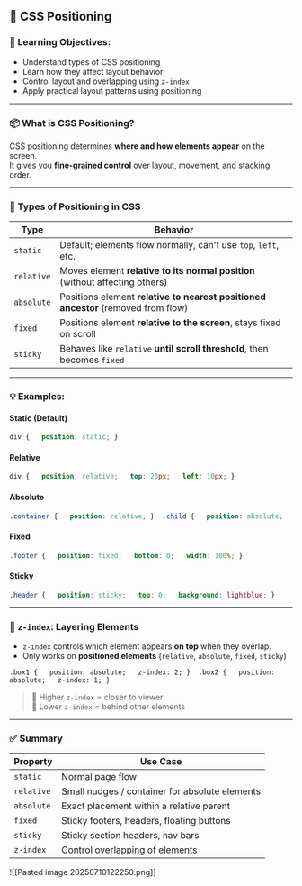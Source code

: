 ## 📍 CSS Positioning

### 🎯 Learning Objectives:

- Understand types of CSS positioning
- Learn how they affect layout behavior
- Control layout and overlapping using `z-index`
- Apply practical layout patterns using positioning

---

### 📦 What is CSS Positioning?

CSS positioning determines **where and how elements appear** on the screen.  
It gives you **fine-grained control** over layout, movement, and stacking order.

---

### 🧱 Types of Positioning in CSS

|Type|Behavior|
|---|---|
|`static`|Default; elements flow normally, can't use `top`, `left`, etc.|
|`relative`|Moves element **relative to its normal position** (without affecting others)|
|`absolute`|Positions element **relative to nearest positioned ancestor** (removed from flow)|
|`fixed`|Positions element **relative to the screen**, stays fixed on scroll|
|`sticky`|Behaves like `relative` **until scroll threshold**, then becomes `fixed`|

---

### 💡 Examples:

#### Static (Default)

```css
div {   position: static; }
```

#### Relative

```css
div {   position: relative;   top: 20px;   left: 10px; }
```

#### Absolute

```css
.container {   position: relative; }  .child {   position: absolute;   top: 50px;   left: 0; }
```

#### Fixed

```css
.footer {   position: fixed;   bottom: 0;   width: 100%; }
```

#### Sticky

```css
.header {   position: sticky;   top: 0;   background: lightblue; }
```

---

### 🧊 `z-index`: Layering Elements

- `z-index` controls which element appears **on top** when they overlap.
- Only works on **positioned elements** (`relative`, `absolute`, `fixed`, `sticky`)

`.box1 {   position: absolute;   z-index: 2; }  .box2 {   position: absolute;   z-index: 1; }`

> 🔺 Higher `z-index` = closer to viewer  
> 🔻 Lower `z-index` = behind other elements

---

### ✅ Summary

| Property   | Use Case                                       |
| ---------- | ---------------------------------------------- |
| `static`   | Normal page flow                               |
| `relative` | Small nudges / container for absolute elements |
| `absolute` | Exact placement within a relative parent       |
| `fixed`    | Sticky footers, headers, floating buttons      |
| `sticky`   | Sticky section headers, nav bars               |
| `z-index`  | Control overlapping of elements                |
![[Pasted image 20250710122250.png]]
